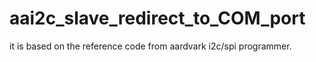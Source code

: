 # aai2c_slave_redirect_to_COM_port
it is based on the reference code from aardvark i2c/spi programmer.
